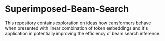 # Superimposed-Beam-Search
This repository contains exploration on ideas how transformers behave when presented with linear combination of token embeddings and it's application in potentially improving the efficiency of beam search inference.
